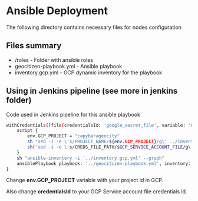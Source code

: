 # Ansible Deployment

The following directory contains necessary files for nodes configuration




## Files summary

- /roles - Folder with ansible roles
- geocitizen-playbook.yml - Ansible playbook
- inventory.gcp.yml - GCP dynamic inventory for the playbook



## Using in Jenkins pipeline (see more in jenkins folder)

Code used in Jenkins pipeline for this ansible playbook

```bash
withCredentials([file(credentialsId: 'google_secret_file', variable: 'GCP_SERVICE_ACCOUNT_FILE')]) {
    script {
        env.GCP_PROJECT = "capybarageocity"
        sh "sed -i -e \'s/PROJECT_NAME/${env.GCP_PROJECT}/g\' ../inventory.gcp.yml"
        sh('sed -i -e \'s/CREDS_FILE_PATH/$GCP_SERVICE_ACCOUNT_FILE/g\' ../inventory.gcp.yml')
    }
    sh "ansible-inventory -i '../inventory.gcp.yml' --graph"
    ansiblePlaybook playbook: '../geocitizen-playbook.yml', inventory: '../inventory.gcp.yml', credentialsId: 'ansible', extras: '--ssh-extra-args="-o StrictHostKeyChecking=no"'
}
```

Change **env.GCP_PROJECT** variable with your project id in GCP.

Also change **credentialsId** to your GCP Service account file credentials id.
    